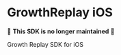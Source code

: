 GrowthReplay iOS
================

:rotating_light: **This SDK is no longer maintained** :rotating_light:  

Growth Replay SDK for iOS
